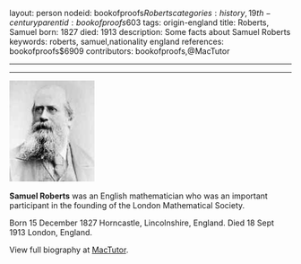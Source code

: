 layout: person
nodeid: bookofproofs$Roberts
categories: history,19th-century
parentid: bookofproofs$603
tags: origin-england
title: Roberts, Samuel
born: 1827
died: 1913
description: Some facts about Samuel Roberts
keywords: roberts, samuel,nationality england
references: bookofproofs$6909
contributors: bookofproofs,@MacTutor

---


---

![Roberts.jpg](https://github.com/bookofproofs/bookofproofs.github.io/blob/main/_sources/_assets/images/portraits/Roberts.jpg?raw=true)

**Samuel Roberts** was an English mathematician who was an important participant in the founding of the London Mathematical Society.

Born 15 December 1827 Horncastle, Lincolnshire, England. Died 18 Sept 1913 London, England.


View full biography at [MacTutor](https://mathshistory.st-andrews.ac.uk/Biographies/Roberts/).